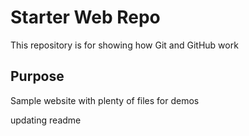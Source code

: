 # Starter Web Repo

This repository is for showing how Git and GitHub work

## Purpose

Sample website with plenty of files for demos

updating readme